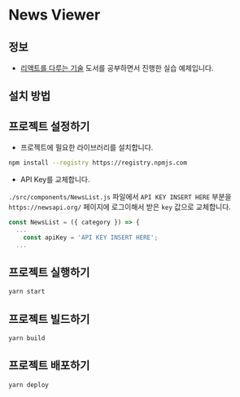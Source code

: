 # News Viewer

## 정보

- [리액트를 다루는 기술](https://search.daum.net/search?w=bookpage&bookId=5056576&tab=introduction&DA=LB2&q=%EB%A6%AC%EC%95%A1%ED%8A%B8%EB%A5%BC%20%EB%8B%A4%EB%A3%A8%EB%8A%94%20%EA%B8%B0%EC%88%A0) 도서를 공부하면서 진행한 실습 예제입니다.

## 설치 방법

## 프로젝트 설정하기

- 프로젝트에 필요한 라이브러리를 설치합니다.

```bash
npm install --registry https://registry.npmjs.com
```

- API Key를 교체합니다.

`./src/components/NewsList.js` 파일에서 `API KEY INSERT HERE` 부분을 `https://newsapi.org/` 페이지에 로그이해서 받은 `key` 값으로 교체합니다.

```js
const NewsList = ({ category }) => {
  ...
    const apiKey = 'API KEY INSERT HERE';
  ...
```

## 프로젝트 실행하기

```bash
yarn start
```

## 프로젝트 빌드하기

```bash
yarn build
```

## 프로젝트 배포하기

```bash
yarn deploy
```
